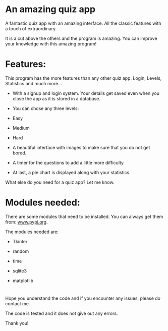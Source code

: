 # An amazing quiz app 

A fantastic quiz app with an amazing interface. All the classic features with a touch of extraordinary. 

It is a cut above the others and the program is amazing. You can improve your knowledge with this amazing program!

# Features:

This program has the more features than any other quiz app. Login, Levels, Statistics and much more...

- With a signup and login system. Your details get saved even when you close the app as it is stored in a database.

- You can chose any three levels: 
- Easy
- Medium
- Hard

- A beautiful interface with images to make sure that you do not get bored.

- A timer for the questions to add a little more difficulty

- At last, a pie chart is displayed along with your statistics.

What else do you need for a quiz app? Let me know.

# Modules needed:

There are some modules that need to be installed. You can always get them from: www.pypi.org. 

The modules needed are: 

- Tkinter

- random

- time

- sqlite3

- matplotlib

# 

Hope you understand the code and if you encounter any issues, please do contact me. 

The code is tested and it does not give out any errors.

Thank you!
